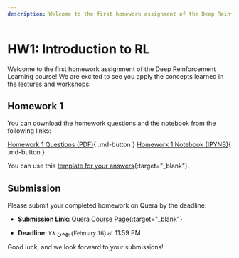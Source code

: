 ```yaml
---
description: Welcome to the first homework assignment of the Deep Reinforcement Learning course! We are excited to see you apply the concepts learned in the lectures and workshops.
---
```


# HW1: Introduction to RL

Welcome to the first homework assignment of the Deep Reinforcement Learning course! We are excited to see you apply the concepts learned in the lectures and workshops.

## Homework 1

You can download the homework questions and the notebook from the following links:

[Homework 1 Questions (PDF)](https://raw.githubusercontent.com/DeepRLCourse/Homework-1-Questions/refs/heads/main/HW1_Questions.pdf){ .md-button }
[Homework 1 Notebook (IPYNB)](https://raw.githubusercontent.com/DeepRLCourse/Homework-1-Questions/refs/heads/main/HW1_Notebook.ipynb){ .md-button }

You can use this [template for your answers](https://github.com/DeepRLCourse/Homework-1-Template){:target="_blank"}.

## Submission

Please submit your completed homework on Quera by the deadline:

- **Submission Link:** [Quera Course Page](https://quera.org/course/add_to_course/course/20598/){:target="_blank"}

- **Deadline:** <span style="direction: rtl;font-family: Vazirmatn;">۲۸ بهمن (February 16)</span> at 11:59 PM

Good luck, and we look forward to your submissions!

